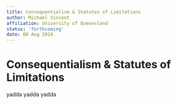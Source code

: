 ```yaml
---
title: Consequentialism & Statutes of Limitations
author: Michael Vincent
affiliation: University of Queensland
status: 'forthcoming'
date: 08 Aug 2014
---
```


# Consequentialism & Statutes of Limitations

yadda yadda yadda